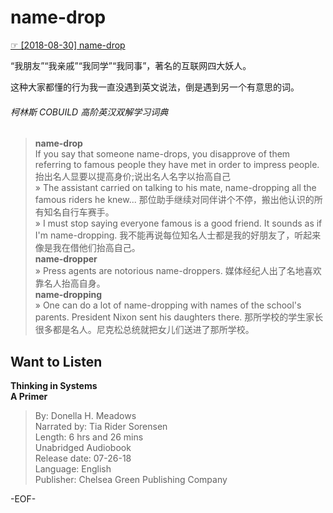 # name-drop  
[☞ [2018-08-30] name-drop ](https://mp.weixin.qq.com/s/FdvqNQyQxnvLtlHYEzMrhg)    
  
“我朋友”“我亲戚”“我同学”“我同事”，著名的互联网四大妖人。  
  
这种大家都懂的行为我一直没遇到英文说法，倒是遇到另一个有意思的词。  
  
###### 柯林斯 COBUILD 高阶英汉双解学习词典  
>**name-drop**  
If you say that someone name-drops, you disapprove of them referring to famous people they have met in order to impress people. 抬出名人显要以提高身价;说出名人名字以抬高自己  
» The assistant carried on talking to his mate, name-dropping all the famous riders he knew... 那位助手继续对同伴讲个不停，搬出他认识的所有知名自行车赛手。  
» I must stop saying everyone famous is a good friend. It sounds as if I'm name-dropping. 我不能再说每位知名人士都是我的好朋友了，听起来像是我在借他们抬高自己。  
**name-dropper**  
» Press agents are notorious name-droppers. 媒体经纪人出了名地喜欢靠名人抬高自身。  
**name-dropping**  
» One can do a lot of name-dropping with names of the school's parents. President Nixon sent his daughters there. 那所学校的学生家长很多都是名人。尼克松总统就把女儿们送进了那所学校。  
  
## Want to Listen  
**Thinking in Systems  
A Primer**  
>By: Donella H. Meadows  
Narrated by: Tia Rider Sorensen  
Length: 6 hrs and 26 mins  
Unabridged Audiobook  
Release date: 07-26-18  
Language: English  
Publisher: Chelsea Green Publishing Company  
  
-EOF-  
